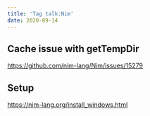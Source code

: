 ```yaml
---
title: 'Tag talk:Nim'
date: 2020-09-14
---
```


## Cache issue with getTempDir

<https://github.com/nim-lang/Nim/issues/15279>

## Setup

<https://nim-lang.org/install_windows.html>
